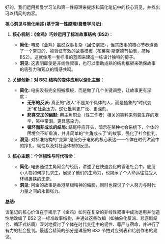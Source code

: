 好的，我们运用费曼学习法和第一性原理来提炼和简化笔记中的核心洞见，并找出可以精简的内容。

**核心洞见与简化阐述 (基于第一性原理/费曼学习法):**

1.  **核心机制：《金鸡》巧妙运用了标准故事结构 (BS2)**：
    *   **简化:** 电影《金鸡》虽然叙事复杂（回忆倒叙），但其故事的核心节奏遵循了一个常见的、被验证有效的故事模板（布莱克·斯奈德节拍表，简称 BS2）。这就像用一套标准的蓝图来建造一栋设计独特的房子。
    *   **洞见:** 这表明即使是非线性叙事，也可以借助成熟的结构框架来确保故事的吸引力和观众的情感共鸣。

2.  **关键创新：对 BS2 结构的变体应用以深化主题**：
    *   **简化:** 电影没有完全照搬模板，而是做了几个关键调整，让故事更有深度：
        *   **无形的反派:** 真正的“敌人”不是某个具体的人，而是抽象的“时代变迁”和社会压力。这让批判更广泛、更深刻。
        *   **悲喜交加的幽默:** 用主角职业（性工作者）相关的笑料来包装生存的艰辛，笑中带泪，更具感染力。
        *   **循环而非成长的结局:** 结尾呼应开头，暗示在某种社会系统下，个体的困境会不断重演，并非简单的“主角成长了”的故事，强化了社会批判。
    *   **洞见:** 对标准结构的“变异”是服务于电影的核心表达——个体在时代洪流中的挣扎、韧性以及对社会体制的反思。

3.  **核心主题：个体韧性与时代宿命**：
    *   **简化:** 电影通过主角阿金的经历，讲述了在快速变化的香港社会中，底层小人物如何挣扎求生，展现了他们的生命力，也揭示了个人命运往往受大环境裹挟的无奈。
    *   **洞见:** 阿金的故事是香港草根精神的缩影，同时也探讨了个人努力与时代力量之间的永恒张力。


**总结:**

该笔记的核心价值在于揭示了《金鸡》如何在复杂的非线性叙事中成功运用并创造性地改编了 BS2 这一标准故事结构，并通过这些改编（如抽象化反派、悲喜剧结合、循环式结局）深刻地探讨了个体在时代变迁中的韧性、尊严与宿命，并进行了有力的社会批判。最适合精简的部分是详细的 BS2 节拍对应列表和给创作者的建议。